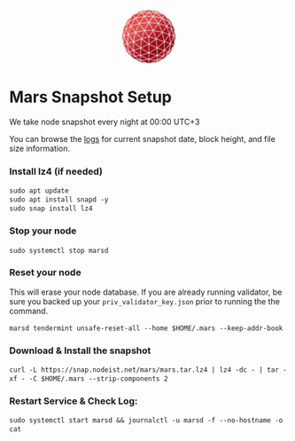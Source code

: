 <p align="center">
  <img height="100" height="auto" src="https://raw.githubusercontent.com/Nodeist/Kurulumlar/main/logos/mars.png">
</p>



# Mars Snapshot Setup
We take node snapshot every night at 00:00 UTC+3

You can browse the [logs](https://snap.nodeist.net/mars/log.txt) for current snapshot date, block height, and file size information.

### Install lz4 (if needed)
```
sudo apt update
sudo apt install snapd -y
sudo snap install lz4
```

### Stop your node
```
sudo systemctl stop marsd
```

### Reset your node
This will erase your node database. If you are already running validator, be sure you backed up your `priv_validator_key.json` prior to running the the command.

```
marsd tendermint unsafe-reset-all --home $HOME/.mars --keep-addr-book
```

### Download & Install the snapshot
```
curl -L https://snap.nodeist.net/mars/mars.tar.lz4 | lz4 -dc - | tar -xf - -C $HOME/.mars --strip-components 2
```

### Restart Service & Check Log:
```
sudo systemctl start marsd && journalctl -u marsd -f --no-hostname -o cat
```
